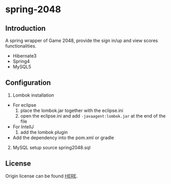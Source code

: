# spring-2048

## Introduction

A spring wrapper of Game 2048, provide the sign in/up and view scores functionalities.

* Hibernate3
* Spring4
* MySQL5

## Configuration

1. Lombok installation
  * For eclipse
    1. place the lombok.jar together with the eclipse.ini
    2. open the eclipse.ini and add `-javaagent:lombok.jar` at the end of the file
  * For IntellJ
    1. add the lombok plugin
  * Add the dependency into the pom.xml or gradle
2. MySQL setup
  source spring2048.sql

##

## License

Origin license can be found [HERE](LICENSE/LICENSE.txt).